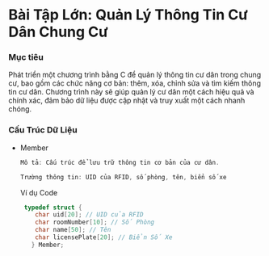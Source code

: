 # Bài Tập Lớn: Quản Lý Thông Tin Cư Dân Chung Cư

### Mục tiêu

Phát triển một chương trình bằng C để quản lý thông tin cư dân trong chung cư, bao gồm các chức năng cơ bản: thêm, xóa, chỉnh sửa và tìm kiếm thông tin cư dân. Chương trình này sẽ giúp quản lý cư dân một cách hiệu quả và chính xác, đảm bảo dữ liệu được cập nhật và truy xuất một cách nhanh chóng.

### Cấu Trúc Dữ Liệu

 - Member

    ```c
    Mô tả: Cấu trúc để lưu trữ thông tin cơ bản của cư dân.

    Trường thông tin: UID của RFID, số phòng, tên, biển số xe
    ```

    Ví dụ Code

   ```c
    typedef struct {
       char uid[20]; // UID của RFID
       char roomNumber[10]; // Số Phòng
       char name[50]; // Tên
       char licensePlate[20]; // Biển Số Xe
      } Member;

   
   ```
   
